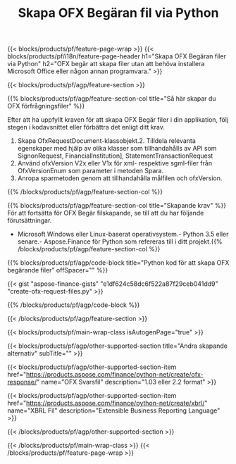 ﻿---
title: Skapa OFX Begäran fil via Python
description: Exempelkod för att skapa OFX-begäran. Använd API exempelkod för generering av batch-OFX begärandefiler inom Python-baserade applikationer. 
url: /sv/python-net/create/ofx-request/
family: finance
platformtag: python
feature: create
informat: OFX Request
outformat: 
otherformats: OFX Response
---
{{< blocks/products/pf/feature-page-wrap >}}
{{< blocks/products/pf/i18n/feature-page-header h1="Skapa OFX Begäran filer via Python" h2="OFX begär att skapa filer utan att behöva installera Microsoft Office eller någon annan programvara." >}}

{{< blocks/products/pf/agp/feature-section >}}

{{% blocks/products/pf/agp/feature-section-col title="Så här skapar du OFX förfrågningsfiler" %}}

Efter att ha uppfyllt kraven för att skapa OFX Begär filer i din applikation, följ stegen i kodavsnittet eller förbättra det enligt ditt krav.

1. Skapa OfxRequestDocument-klassobjekt.2. Tilldela relevanta egenskaper med hjälp av olika klasser som tillhandahålls av API som SignonRequest, FinancialInstitution], StatementTransactionRequest
3. Använd ofxVersion V2x eller V1x för xml- respektive sgml-filer från OfxVersionEnum som parameter i metoden Spara.
4. Anropa sparmetoden genom att tillhandahålla målfilen och ofxVersion.

{{% /blocks/products/pf/agp/feature-section-col %}}

{{% blocks/products/pf/agp/feature-section-col title="Skapande krav" %}}
För att fortsätta för OFX Begär filskapande, se till att du har följande förutsättningar. 
- Microsoft Windows eller Linux-baserat operativsystem.- Python 3.5 eller senare.- Aspose.Finance för Python som refereras till i ditt projekt.{{% /blocks/products/pf/agp/feature-section-col %}}

{{% blocks/products/pf/agp/code-block title="Python kod för att skapa OFX begärande filer" offSpacer="" %}}

{{< gist "aspose-finance-gists" "e1df624c58dc6f522a87f29ceb041dd9" "create-ofx-request-files.py" >}}

{{% /blocks/products/pf/agp/code-block %}}

{{< /blocks/products/pf/agp/feature-section >}}

{{< blocks/products/pf/main-wrap-class isAutogenPage="true" >}}

{{< blocks/products/pf/agp/other-supported-section title="Andra skapande alternativ" subTitle="" >}}

{{< blocks/products/pf/agp/other-supported-section-item href="https://products.aspose.com/finance/python-net/create/ofx-response/" name="OFX Svarsfil" description="1.03 eller 2.2 format" >}}

{{< blocks/products/pf/agp/other-supported-section-item href="https://products.aspose.com/finance/python-net/create/xbrl/" name="XBRL Fil" description="Extensible Business Reporting Language" >}}


{{< /blocks/products/pf/agp/other-supported-section >}}

{{< /blocks/products/pf/main-wrap-class >}}
{{< /blocks/products/pf/feature-page-wrap >}}